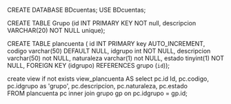 CREATE DATABASE BDcuentas;
USE BDcuentas;

CREATE TABLE Grupo
(id INT PRIMARY KEY NOT null,
descripcion VARCHAR(20) NOT NULL unique);

CREATE TABLE plancuenta (
  id INT PRIMARY key AUTO_INCREMENT,
  codigo varchar(50) DEFAULT NULL,
  idgrupo int NOT NULL,
  descripcion varchar(50) not NULL,
  naturaleza varchar(1) not NULL,
  estado tinyint(1) NOT NULL,
 FOREIGN KEY (idgrupo) REFERENCES grupo (`id`));

create view if not exists view_plancuenta AS 
select pc.id Id, pc.codigo, pc.idgrupo as 'grupo', pc.descripcion, pc.naturaleza, pc.estado  
FROM plancuenta pc inner join grupo gp on pc.idgrupo = gp.id;